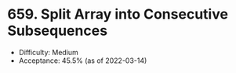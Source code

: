 # 659. Split Array into Consecutive Subsequences
- Difficulty: Medium
- Acceptance: 45.5% (as of 2022-03-14)
